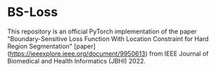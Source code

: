 # BS-Loss
This repository is an official PyTorch implementation of the paper "Boundary-Sensitive Loss Function With Location Constraint for Hard Region Segmentation" [paper] (https://ieeexplore.ieee.org/document/9950613) from IEEE Journal of Biomedical and Health Informatics (JBHI) 2022.
